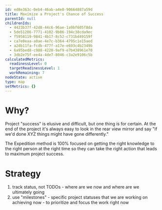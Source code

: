 ```yaml
---
id: ed8e363c-0eb4-46ab-a4e8-90664887a59d
title: Maximize a Project's Chance of Success
parentId: null
childrenIds:
  - 4423b37f-42d8-44c6-96ae-1a9bf605f8da
  - 5de51286-7771-4102-9b86-194c38cda9ec
  - f5958119-9841-4b17-8c52-c731bd49159f
  - ca7e0eaa-a0ae-4e7c-b364-4795c1e15aed
  - a2db11fa-fcdb-477f-a17e-e693c4b2349b
  - 6a95bed8-c988-4220-9af9-e7b438961e70
  - 3db2e75f-ee4a-4de7-8046-c3a2e9106c5b
calculatedMetrics:
  readinessLevel: 0
  targetReadinessLevel: 1
  workRemaining: 7
nodeState: active
type: map
setMetrics: {}
---
```

# Why?

Project "success" is elusive and difficult, but one thing is for certain. At the end of the project it's always easy to look in the rear view mirror and say "if we'd done XYZ things might have gone differently."

The Expedition method is 100% focused on getting the right knowledge to the right person at the right time so they can take the right action that leads to maximum project success.

# Strategy

1. track status, not TODOs - where are we now and where are we ultimately going
2. use "milestones" - specific project statuses that we are working on achieving now - to prioritize and focus the work right now